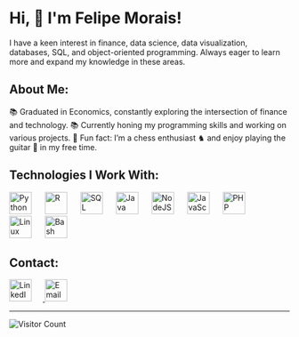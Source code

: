 <h1 align="left">Hi, 👋 I'm Felipe Morais!</h1>
<p align="left">I have a keen interest in finance, data science, data visualization, databases, SQL, and object-oriented programming. Always eager to learn more and expand my knowledge in these areas.</p>
<h2 align="left">About Me:</h2>
<p align="left"> 📚 Graduated in Economics, constantly exploring the intersection of finance and technology. 📚 Currently honing my programming skills and working on various projects. 🎲 Fun fact: I’m a chess enthusiast ♞ and enjoy playing the guitar 🎸 in my free time. </p>
<h2 align="left">Technologies I Work With:</h2>
<div align="left"> <img src="https://cdn.jsdelivr.net/gh/devicons/devicon/icons/python/python-original.svg" height="40" alt="Python" style="margin-right: 20px";/> <img src="https://cdn.jsdelivr.net/gh/devicons/devicon/icons/r/r-original.svg" height="40" alt="R" style="margin-right: 20px;"/> <img src="https://cdn.jsdelivr.net/gh/devicons/devicon/icons/mysql/mysql-original.svg" height="40" alt="SQL" style="margin-right: 20px;"/> <img src="https://cdn.jsdelivr.net/gh/devicons/devicon/icons/java/java-original.svg" height="40" alt="Java" style="margin-right: 20px;"/> <img src="https://cdn.jsdelivr.net/gh/devicons/devicon/icons/nodejs/nodejs-original.svg" height="40" alt="NodeJS" style="margin-right: 20px;"/> <img src="https://cdn.jsdelivr.net/gh/devicons/devicon/icons/javascript/javascript-original.svg" height="40" alt="JavaScript" style="margin-right: 20px;"/> <img src="https://cdn.jsdelivr.net/gh/devicons/devicon/icons/php/php-original.svg" height="40" alt="PHP" style="margin-right: 20px;"/> <img src="https://cdn.jsdelivr.net/gh/devicons/devicon/icons/linux/linux-original.svg" height="40" alt="Linux" style="margin-right: 20px;"/> <img src="https://cdn.jsdelivr.net/gh/devicons/devicon/icons/bash/bash-original.svg" height="40" alt="Bash" style="margin-right: 20px;"/> 

<h2 align="left">Contact:</h2>
<p align="left">
  <a href="https://www.linkedin.com/in/morais-alves-felipe/" target="_blank">
    <img src="https://cdn.jsdelivr.net/gh/devicons/devicon/icons/linkedin/linkedin-original.svg" height="40" alt="LinkedIn" style="margin-right: 20px;" />
  </a>
  <a href="mailto:morais.alves.felipe@gmail.com">
    <img src="https://cdn.jsdelivr.net/gh/devicons/devicon/icons/google/google-original.svg" height="40" alt="Email" />
  </a>
</p>


---

![Visitor Count](https://komarev.com/ghpvc/?username=morais-alves-felipe&label=Profile%20Views&color=0e75b6&style=flat)
